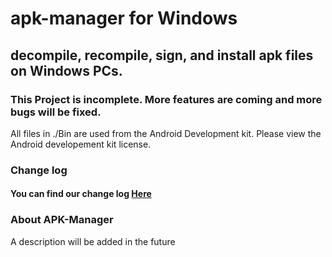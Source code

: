 # apk-manager for Windows
## decompile, recompile, sign, and install apk files on Windows PCs.

### This Project is incomplete. More features are coming and more bugs will be fixed.

All files in ./Bin are used from the Android Development kit. Please view the Android developement kit license.

### Change log
#### You can find our change log [Here](https://github.com/jordanbancino/apk-manager/blob/master/Changes.md)

### About APK-Manager
A description will be added in the future
